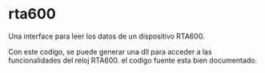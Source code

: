 # rta600
Una interface para leer los datos de un dispositivo RTA600.

Con este codigo, se puede generar una dll para acceder a las funcionalidades del reloj RTA600.
el codigo fuente esta bien documentado.
